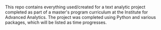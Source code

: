 This repo contains everything used/created for a text analytic project completed as part of a master's program curriculum at the Institute for Advanced Analytics. The project was completed using Python and various packages, which will be listed as time progresses. 
